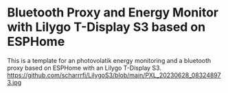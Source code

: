 # Bluetooth Proxy and Energy Monitor with Lilygo T-Display S3 based on ESPHome

This is a template for an photovolatik energy monitoring and a bluetooth proxy based on ESPHome with an Lilygo T-Display S3. 
<img>https://github.com/scharrrfi/LilygoS3/blob/main/PXL_20230628_083248973.jpg</img>
